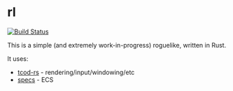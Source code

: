 # rl

[![Build Status](https://travis-ci.org/17cupsofcoffee/rl.svg?branch=master)](https://travis-ci.org/17cupsofcoffee/rl)

This is a simple (and extremely work-in-progress) roguelike, written in Rust.

It uses:
* [tcod-rs](https://github.com/tomassedovic/tcod-rs) - rendering/input/windowing/etc
* [specs](https://github.com/slide-rs/specs) - ECS
